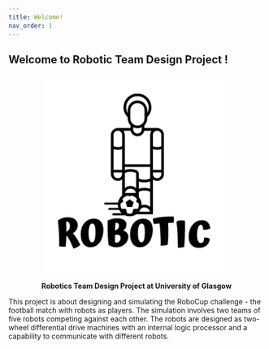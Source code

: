 ```yaml
---
title: Welcome!
nav_order: 1
---
```


## Welcome to Robotic Team Design Project !

<p align="center">
    <img src="Images/Log/Robotic.png" alt="Logo" >
</p>


  <p align="center">
    <strong>Robotics Team Design Project at University of Glasgow</strong>
    
This project is about designing and simulating the RoboCup challenge - the football match with robots as players. The simulation involves two teams of five robots competing against each other. The robots are designed as two-wheel differential drive machines with an internal logic processor and a capability to communicate with different robots.
